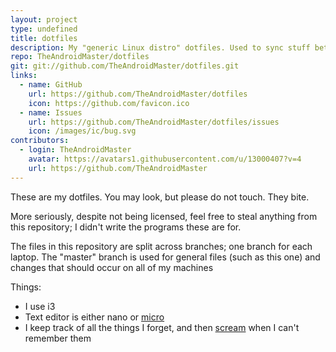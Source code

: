 ```yaml
---
layout: project
type: undefined
title: dotfiles
description: My "generic Linux distro" dotfiles. Used to sync stuff between laptops and not much else.
repo: TheAndroidMaster/dotfiles
git: git://github.com/TheAndroidMaster/dotfiles.git
links:
  - name: GitHub
    url: https://github.com/TheAndroidMaster/dotfiles
    icon: https://github.com/favicon.ico
  - name: Issues
    url: https://github.com/TheAndroidMaster/dotfiles/issues
    icon: /images/ic/bug.svg
contributors:
  - login: TheAndroidMaster
    avatar: https://avatars1.githubusercontent.com/u/13000407?v=4
    url: https://github.com/TheAndroidMaster
---
```


These are my dotfiles. You may look, but please do not touch. They bite.

More seriously, despite not being licensed, feel free to steal anything from this repository; I didn't write the programs these are for.

The files in this repository are split across branches; one branch for each laptop. The "master" branch is used for general files (such as this one) and changes that should occur on all of my machines

Things:

- I use i3
- Text editor is either nano or [micro](https://github.com/zyedidia/micro)
- I keep track of all the things I forget, and then [scream](https://github.com/TheAndroidMaster/dotfiles/blob/master/../../../AAH) when I can't remember them
